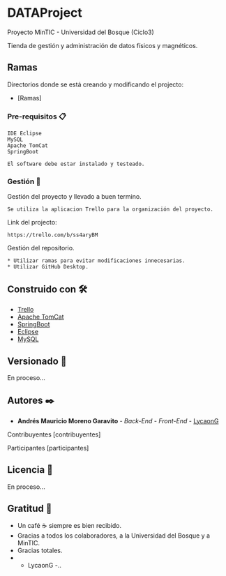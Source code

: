 # DATAProject
Proyecto MinTIC - Universidad del Bosque (Ciclo3)

Tienda de gestión y administración de datos físicos y magnéticos.

## Ramas

Directorios donde se está creando y modificando el projecto:

* [Ramas]

### Pre-requisitos 📋

```
IDE Eclipse
MySQL
Apache TomCat
SpringBoot

El software debe estar instalado y testeado.
```

### Gestión 🔧

Gestión del proyecto y llevado a buen termino.

```
Se utiliza la aplicacion Trello para la organización del proyecto.
```
Link del projecto: 

```
https://trello.com/b/ss4aryBM
```

Gestión del repositorio.

```
* Utilizar ramas para evitar modificaciones innecesarias.
* Utilizar GitHub Desktop.
```
## Construido con 🛠️

* [Trello](https://trello.com/)
* [Apache TomCat](http://tomcat.apache.org/)
* [SpringBoot](https://start.spring.io/)
* [Eclipse](https://www.eclipse.org/)
* [MySQL](https://www.mysql.com/)


## Versionado 📌

En proceso...

## Autores ✒️

* **Andrés Mauricio Moreno Garavito** - *Back-End - Front-End* - [LycaonG](#LycaonG)

Contribuyentes [contribuyentes]

Participantes [participantes]

## Licencia 📄

En proceso...

## Gratitud 🎁

* Un café ☕ siempre es bien recibido. 
* Gracias a todos los colaboradores, a la Universidad del Bosque y a MinTIC.
* Gracias totales.
* - LycaonG -..

